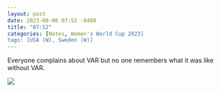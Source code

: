 ```yaml
---
layout: post
date: 2023-08-06 07:52 -0400
title: "07:52"
categories: [Notes, Women's World Cup 2023]
tags: [USA (W), Sweden (W)]
---
```


Everyone complains about VAR but no one remembers what it was like without VAR. 

![](https://i.imgur.com/g53nhl2.jpg)
